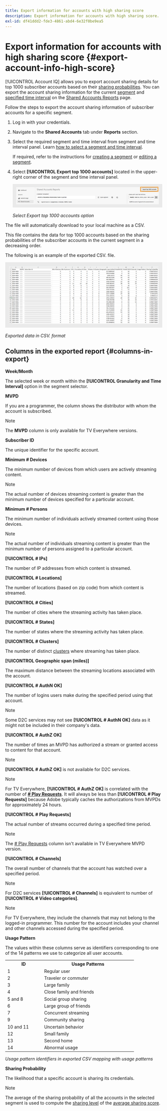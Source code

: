 ```yaml
---
title: Export information for accounts with high sharing score
description: Export information for accounts with high sharing score.
exl-id: df41ddd2-fde3-4861-abd4-6e32f0be9ea5
---
```

# Export information for accounts with high sharing score {#export-account-info-high-score}

[!UICONTROL Account IQ] allows you to export account sharing details for top 1000 subscriber accounts based on their [sharing probabilities](/help/accountiq/product-concepts.md#account-sharing-probability-def). You can export the account sharing information for the current [segment](/help/accountiq/product-concepts.md#segment-def) and [specified time interval](/help/accountiq/product-concepts.md#time-interval-def) on the [Shared Accounts Reports](/help/accountiq/shared-acc-reports.md) page.

Follow the steps to export the account sharing information of subscriber accounts for a specific segment.

1. Log in with your credentials.
1. Navigate to the **Shared Accounts** tab under **Reports** section.
1. Select the required segment and time interval from segment and time interval panel. Learn [how to select a segment and time interval](segments-timeinterval.md).

   If required, refer to the instructions for [creating a segment](work-with-segments.md#create-new-segment) or [editing a segment](work-with-segments.md#edit-segment).

1. Select **[!UICONTROL Export top 1000 accounts]** located in the upper-right corner of the segment and time interval panel.

   ![Export top 1000 accounts](assets/export-top-1000-accounts.png)

   *Select Export top 1000 accounts option*

The file will automatically download to your local machine as a CSV. 

This file contains the data for top 1000 accounts based on the sharing probabilities of the subscriber accounts in the current segment in a decreasing order.

The following is an example of the exported CSV. file.

![exported data in CSV. format](assets/exported-csv.png)

*Exported data in CSV. format*

## Columns in the exported report {#columns-in-export}

**Week/Month**  

The selected week or month within the **[!UICONTROL Granularity and Time Interval]** option in the segment selector. 

**MVPD** 

If you are a programmer, the column shows the distributor with whom the account is subscribed.

>[!NOTE]
>
> The **MVPD** column is only available for TV Everywhere versions. 

**Subscriber ID** 

The unique identifier for the specific account.

**Minimum # Devices** 

The minimum number of devices from which users are actively streaming content. 

>[!NOTE]
>
>The actual number of devices streaming content is greater than the minimum number of devices specified for a particular account. 

**Minimum # Persons**  

The minimum number of individuals actively streamed content using those devices.

>[!NOTE]
>
>The actual number of individuals streaming content is greater than the minimum number of persons assigned to a particular account. 

**[!UICONTROL # IPs]** 

The number of IP addresses from which content is streamed. 

**[!UICONTROL # Locations]** 

The number of locations (based on zip code) from which content is streamed. 

**[!UICONTROL # Cities]**

The number of cities where the streaming activity has taken place.

**[!UICONTROL # States]**

The number of states where the streaming activity has taken place.

**[!UICONTROL # Clusters]**

The number of distinct [clusters](/help/accountiq/product-concepts.md#cluster-def) where streaming has taken place.

**[!UICONTROL Geographic span (miles)]**

The maximum distance between the streaming locations associated with the account.

**[!UICONTROL # AuthN OK]**

The number of logins users make during the specified period using that account.

>[!NOTE]
>
> Some D2C services may not see **[!UICONTROL # AuthN OK]** data as it might not be included in their company's data.

**[!UICONTROL # AuthZ OK]**

The number of times an MVPD has authorized a stream or granted access to content for that account.

>[!NOTE]
>
>**[!UICONTROL # AuthZ OK]** is not available for D2C services. 

>[!NOTE]
>
>For TV Everywhere, **[!UICONTROL # AuthZ OK]** is correlated with the number of **[# Play Requests](/help/accountiq/product-concepts.md##play-requests-def)**. It will always be less than **[!UICONTROL # Play Requests]** because Adobe typically caches the authorizations from MVPDs for approximately 24 hours.


**[!UICONTROL # Play Requests]**

The actual number of streams occurred during a specified time period.

   >[!NOTE]
   >
   >The [# Play Requests](/help/accountiq/product-concepts.md##play-requests-def) column isn't available in TV Everywhere MVPD version.

**[!UICONTROL # Channels]**

The overall number of channels that the account has watched over a specified period.

>[!NOTE]
>
> For D2C services **[!UICONTROL # Channels]** is equivalent to number of **[!UICONTROL # Video categories]**. 

>[!NOTE]
>
>For TV Everywhere, they include the channels that may not belong to the logged-in programmer. This number for the account includes your channel and other channels accessed during the specified period.


**Usage Pattern**

The values within these columns serve as identifiers corresponding to one of the 14 patterns we use to categorize all user accounts.

<table>
    <tbody>
      <tr>
        <th style="width:20%">ID</th>
        <th style="width:50%">Usage Patterns</th>
      </tr>
      <tr>
        <td>1</td>
        <td>Regular user</td>
      </tr>
      <tr>
        <td>2</td>
        <td>Traveler or commuter</td>
      </tr>
      <tr>
        <td>3</td>
        <td>Large family</td>
      </tr>
      <tr>
        <td>4</td>
        <td>Close family and friends</td>
      </tr>
      </tr>
         <td>5 and 8</td>
         <td>Social group sharing</td>
      </tr>
      </tr>
         <td>6</td>
         <td>Large group of friends</td>
      </tr>
      </tr>
         <td>7</td>
         <td>Concurrent streaming</td>
      </tr>
      </tr>
         <td>9</td>
         <td>Community sharing</td>
      </tr>
      </tr>
         <td>10 and 11</td>
         <td>Uncertain behavior</td>
      </tr>
      </tr>
         <td>12</td>
         <td>Small family</td>
      </tr>
      </tr>
         <td>13</td>
         <td>Second home </td>
      </tr>
      </tr>
         <td>14</td>
         <td>Abnormal usage</td>
      </tr>
    </tbody>
  </table>

*Usage pattern identifiers in exported CSV mapping with usage patterns*

**Sharing Probability**

The likelihood that a specific account is sharing its credentials.

>[!NOTE]
>
> The average of the sharing probability of all the accounts in the selected segment is used to compute the [sharing level](/help/accountiq/data-panels.md#sharing-level) of the [average sharing score](/help/accountiq/data-panels.md#aggregated-sharing).
